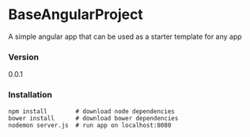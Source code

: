 # BaseAngularProject
A simple angular app that can be used as a starter template for any app

### Version
0.0.1

### Installation

```shell
npm install        # download node dependencies
bower install      # download bower dependencies
nodemon server.js  # run app on localhost:8080
```
